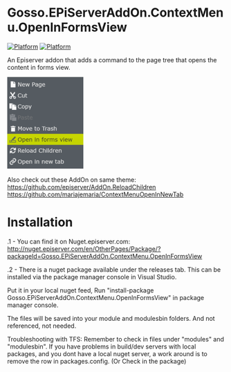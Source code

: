 # Gosso.EPiServerAddOn.ContextMenu.OpenInFormsView

[![Platform](https://img.shields.io/badge/Episerver-%208.0+-orange.svg?style=flat)](http://world.episerver.com/cms/) [![Platform](https://img.shields.io/badge/Episerver-%2010.0-green.svg?style=flat)](http://world.episerver.com/cms/)

An Episerver addon that adds a command to the page tree that opens the content in forms view.

![alt text](https://raw.githubusercontent.com/LucGosso/Gosso.EPiServerAddOn.ContextMenu.OpenInFormsView/master/OpenInFormsView.png "This is the Context menu on the tree")

Also check out these AddOn on same theme:  
https://github.com/episerver/AddOn.ReloadChildren   
https://github.com/mariajemaria/ContextMenuOpenInNewTab  

# Installation

.1 - You can find it on Nuget.episerver.com: http://nuget.episerver.com/en/OtherPages/Package/?packageId=Gosso.EPiServerAddOn.ContextMenu.OpenInFormsView

.2 - There is a nuget package available under the releases tab. This can be installed via the package manager console in Visual Studio.

Put it in your local nuget feed, Run "install-package Gosso.EPiServerAddOn.ContextMenu.OpenInFormsView" in package manager console.

The files will be saved into your module and modulesbin folders. And not referenced, not needed.

Troubleshooting with TFS: Remember to check in files under "modules" and "modulesbin". If you have problems in build/dev servers with local packages, and you dont have a local nuget server, a work around is to remove the row in packages.config. (Or Check in the package)

